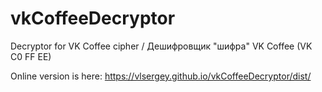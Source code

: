 # vkCoffeeDecryptor
Decryptor for VK Coffee cipher / Дешифровщик "шифра" VK Coffee (VK C0 FF EE)

Online version is here: https://vlsergey.github.io/vkCoffeeDecryptor/dist/
